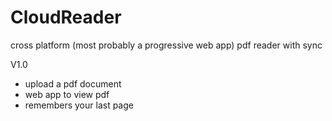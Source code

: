 # CloudReader
cross platform (most probably a progressive web app) pdf reader with sync

V1.0
- upload a pdf document
- web app to view pdf
- remembers your last page
